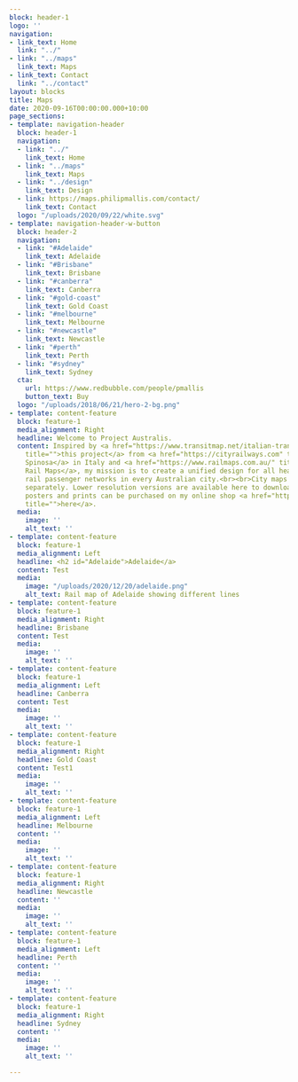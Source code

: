```yaml
---
block: header-1
logo: ''
navigation:
- link_text: Home
  link: "../"
- link: "../maps"
  link_text: Maps
- link_text: Contact
  link: "../contact"
layout: blocks
title: Maps
date: 2020-09-16T00:00:00.000+10:00
page_sections:
- template: navigation-header
  block: header-1
  navigation:
  - link: "../"
    link_text: Home
  - link: "../maps"
    link_text: Maps
  - link: "../design"
    link_text: Design
  - link: https://maps.philipmallis.com/contact/
    link_text: Contact
  logo: "/uploads/2020/09/22/white.svg"
- template: navigation-header-w-button
  block: header-2
  navigation:
  - link: "#Adelaide"
    link_text: Adelaide
  - link: "#Brisbane"
    link_text: Brisbane
  - link: "#canberra"
    link_text: Canberra
  - link: "#gold-coast"
    link_text: Gold Coast
  - link: "#melbourne"
    link_text: Melbourne
  - link: "#newcastle"
    link_text: Newcastle
  - link: "#perth"
    link_text: Perth
  - link: "#sydney"
    link_text: Sydney
  cta:
    url: https://www.redbubble.com/people/pmallis
    button_text: Buy
  logo: "/uploads/2018/06/21/hero-2-bg.png"
- template: content-feature
  block: feature-1
  media_alignment: Right
  headline: Welcome to Project Australis.
  content: Inspired by <a href="https://www.transitmap.net/italian-transit-atlas/"
    title="">this project</a> from <a href="https://cityrailways.com" title="">Andrea
    Spinosa</a> in Italy and <a href="https://www.railmaps.com.au/" title="">Australian
    Rail Maps</a>, my mission is to create a unified design for all heavy and light
    rail passenger networks in every Australian city.<br><br>City maps are available
    separately. Lower resolution versions are available here to download. High-resolution
    posters and prints can be purchased on my online shop <a href="https://www.redbubble.com/people/pmallis"
    title="">here</a>.
  media:
    image: ''
    alt_text: ''
- template: content-feature
  block: feature-1
  media_alignment: Left
  headline: <h2 id="Adelaide">Adelaide</a>
  content: Test
  media:
    image: "/uploads/2020/12/20/adelaide.png"
    alt_text: Rail map of Adelaide showing different lines
- template: content-feature
  block: feature-1
  media_alignment: Right
  headline: Brisbane
  content: Test
  media:
    image: ''
    alt_text: ''
- template: content-feature
  block: feature-1
  media_alignment: Left
  headline: Canberra
  content: Test
  media:
    image: ''
    alt_text: ''
- template: content-feature
  block: feature-1
  media_alignment: Right
  headline: Gold Coast
  content: Test1
  media:
    image: ''
    alt_text: ''
- template: content-feature
  block: feature-1
  media_alignment: Left
  headline: Melbourne
  content: ''
  media:
    image: ''
    alt_text: ''
- template: content-feature
  block: feature-1
  media_alignment: Right
  headline: Newcastle
  content: ''
  media:
    image: ''
    alt_text: ''
- template: content-feature
  block: feature-1
  media_alignment: Left
  headline: Perth
  content: ''
  media:
    image: ''
    alt_text: ''
- template: content-feature
  block: feature-1
  media_alignment: Right
  headline: Sydney
  content: ''
  media:
    image: ''
    alt_text: ''

---
```

